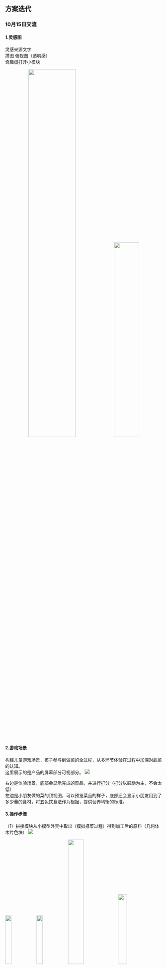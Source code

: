 ## 方案迭代
### 10月15日交流
#### 1.灵感图
灵感来源文字  
拼图 俯视图（透明感）  
奇趣蛋打开小模块  
<div align= center><img src="https://raw.githubusercontent.com/shishang00/picstore/main/img/20221112233250.png" width = 55%/><img src="https://raw.githubusercontent.com/shishang00/picstore/main/img/20221112233502.png" width = 40%/></div>

#### 2.游戏场景
构建儿童游戏场景，孩子参与到做菜的全过程，从多环节体验在过程中加深对蔬菜的认知。  
这里展示的是产品的屏幕部分可视部分。
<img src="https://raw.githubusercontent.com/shishang00/picstore/main/img/image (2).png"/>

右边是体验场景，底部会显示完成的菜品，并进行打分（打分以鼓励为主，不会太低）  
左边是小朋友做的菜的顶视图，可以预览菜品的样子，底部还会显示小朋友用到了多少量的食材，将五色饮食法作为根据，提供营养均衡的标准。  
#### 3.操作步骤
（1）拼接模块从小模型外壳中取出（模拟择菜过程）得到加工后的原料（几何体木片色块）
<img src="https://raw.githubusercontent.com/shishang00/picstore/main/img/20221027221724.png"/>
<div align= left><img src="https://raw.githubusercontent.com/shishang00/picstore/main/img/20221027221813.png" width = 20%/><img src="https://raw.githubusercontent.com/shishang00/picstore/main/img/20221027221826.png" width = 20%/><img src="https://raw.githubusercontent.com/shishang00/picstore/main/img/20221027221838.png" width = 32%/><img src="https://raw.githubusercontent.com/shishang00/picstore/main/img/20221027221851.png" width = 24%/></div>
（2）摆放食物原料
食材组件将作为积木模块被放置在有限制槽位的亚克力透明板上，一层一层叠加起来，一层可以放一种食材，最终从顶部或从底部观察将会是一份包含各种食材的精美菜品。如图所示  
亚克力板上下间可以设计结构实现上下层链接。
<div align=center><img src="https://cdn.jsdelivr.net/gh/shishang00/picstore@main/img/c06c7bfd72bbcecdc6af9d0be6082f6.jpg" width = 55%/><img src="https://cdn.jsdelivr.net/gh/shishang00/picstore@main/img/image.png" width = 40%/></div>

设计基于圆形亚克力板，亚克力板可以进行3-5层的叠放嵌套，槽位相对固定。  
所有颜色的亚克力板叠在一起-**颜色认知**，呈现出一种“炒菜”的意象-**食物认知**  
有两种设想插入方式：  
①滑轨式，可以将小积木滑入其中，比较灵活，位置随机  
②一种是梯形槽安装式，可以将其插入梯形槽中  
③菜品识别（涉及到数据库）
底部有感应模块可以识别放入的相应积木数量，进行计算，按照一定的比例推算菜品并打分。这个技术实现目前想法是树莓派或者nfc感应。这其中包括了：色彩比例计算，调取数据库，生成数据信息  
④反馈动画
以最直观的可视化方式呈现最终的菜品（通过识别原材料），给出视觉反馈，提升成就感。
<img src="https://cdn.jsdelivr.net/gh/shishang00/picstore@main/img/6a55eafd8ad3f664a9d832c919f9544.jpg"/>  

#### 4.整体草图呈现（后续可能对形态进行调整）
<img src="https://cdn.jsdelivr.net/gh/shishang00/picstore@main/img/IMG_0893.JPG"/>
组成部分：  

* 工作平台（放置像培养皿一样的亚克力板，将原料放置在上面，拼接）
* 收纳篮（包含了食材原料的篮子，可以收纳在底部）
* 显示屏幕（显示动画，演示内容）
* 底部（传感器、单片机、电池等）
* 其他（扬声器、开火按钮等）

#### 5.技术实现思考
树莓派（屏幕结合到元器件的交互，不再考虑手机app）  
通过智能化形式呈现出来  
软硬件结合，具有趣味性的可视化方式  
特定模块的精准识别，组装后如何识别？  
树莓派交互模块可以结合收纳，成为较固定的装置（母体）用于交互。  
数据的读写可以参考NFC标签的原理（但是有点简单）  
从底座识别（树莓派）——底座收纳整体性  

#### 6.老师建议
1、不够直观  
玩具的本质是模拟真实世界的行为：儿童喜欢模仿成年人世界的行为。
需要用户从俯视角度观看，设计感太强。现在的玩具呈现方式更像蒸笼，如果要表现炒菜只要有锅、搅拌和铲子就可以了。【实体化的玩具模块，就把过程实体化一些】
2、教育意义有限  
蒸菜的意义感是什么？教给小朋友的东西有限。
回归产品本身的需求：教会儿童什么知识，教会什么行为，达到什么目标，达到设计目的。
建议深挖五色理论，把颜色-食物-身体这个逻辑连起来  
3、过于依赖界面辅助  
最后结果靠实体呈现，而不是需要界面辅助
打分（智能化，语音播报）
****
### 10月20日方案交流
#### 1.竞品分析
<div align=left>  <img src="https://raw.githubusercontent.com/shishang00/picstore/main/img/20221027221702.png" width = 80%/> </div> 

（1）贝比谷-仿真厨房厨具套装
一套模拟真实做饭环境的套件   
（2）FritzS-仿真果蔬儿童认知硅胶模型
通过颜色分类的方法帮助孩子认识常见的水果与蔬菜

#### 2.方案展示
**硬件部分**  
（1）收纳盒子
五色花区域，共有红、橙、绿、蓝紫、白五个颜色，每个颜色有对应的蔬果木块；五色花的中间有一块显示屏，可以给出需求提示。  
（2）立体小人平面
后面的板设置了基本人物和电路来表现身体面有立槽，可以更换有对应角色特征的卡片，来表现角色小人的前面有个滑槽，木块掉落之后会滑倒前面的槽里，方便孩子收集和归类
<div align=left>  <img src="https://raw.githubusercontent.com/shishang00/picstore/main/img/20221027221221.png" width = 80%/> </div> 

**玩法设计方案①**  
基本反馈：  
投入某一颜色的食物，小人对应的器官给出反应（灯光、音乐等）
同颜色食物的不停投喂，对应器官的反应会增加（比如闪光->流光）   
<div align=left>  <img src="https://raw.githubusercontent.com/shishang00/picstore/main/img/20221027223714.png" width = 80%/> </div> 
特别彩个颜色有1～2较常见的食物，增加更加详细的反馈，帮助孩子了解这些水果（效果依次亮起）。    
<div align=left>  <img src="https://raw.githubusercontent.com/shishang00/picstore/main/img/20221027223738.png" width = 80%/> </div> 
小小营养师-情境闯关游戏：  
让孩子扮演营养师，分别给孩子、爸爸妈妈和老人喂食物。我们将通过显示屏+语音提示人物的需要。  
如果孩子投喂正确，显示屏给出正确的反馈；投喂错误，显示屏给出错误反馈。一轮投喂游戏（预计5个）结束后给出分数。
<div align=left>  <img src="https://raw.githubusercontent.com/shishang00/picstore/main/img/20221027221203.png" width = 80%/> </div> 

**玩法设计方案②**  
剧情式游戏  
“故事是需要用实践来操作和体验的，儿童戏剧是一种体验式的教育模式，使儿童对掌握生活经验和体验社会环境有十分重要的促进作用。从而提高孩子们的团队意识、协调能力、表达能力和沟通能力。”    
玩具通过插卡的方式读取进程，给孩子讲述一个神话故事，以饕餮为主人公展开一系列的故事，需要集齐五色仙丹来烹饪饕餮盛宴。饕餮吃饱了以后，会逐渐平静，并给村子带来更多的生机与活力。   
<div align=left>  <img src="https://raw.githubusercontent.com/shishang00/picstore/main/img/20221027221140.png" width = 80%/> </div> 
<div align=left>  <img src="https://raw.githubusercontent.com/shishang00/picstore/main/img/20221027221055.png" width = 80%/> </div> 

技术设想  
<div align=left>  <img src="https://raw.githubusercontent.com/shishang00/picstore/main/img/20221027223632.png" width = 80%/> </div> 
